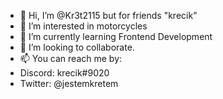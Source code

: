 - 👋 Hi, I’m @Kr3t2115 but for friends "krecik"
- 👀 I’m interested in motorcycles
- 🌱 I’m currently learning Frontend Development
- 💞️ I’m looking to collaborate.
- 📫 You can reach me by:
- Discord: krecik#9020
- Twitter: @jestemkretem

<!---
Kr3t2115/Kr3t2115 is a ✨ special ✨ repository because its `README.md` (this file) appears on your GitHub profile.
You can click the Preview link to take a look at your changes.
--->
